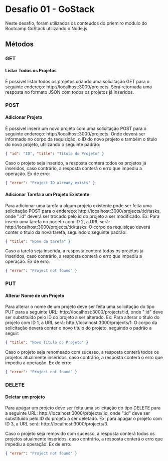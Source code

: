 # Desafio 01 - GoStack

Neste desafio, foram utilizados os conteúdos do priemiro modulo do Bootcamp GoStack utilizando o Node.js.

## Métodos

### GET

#### Listar Todos os Projetos

É possivel listar todos os projetos criando uma solicitação GET para o seguinte endereço: http://localhost:3000/projects. Será retornada uma resposta no formato JSON com todos os projetos já inseridos.

### POST

#### Adicionar Projeto

É possivel inserir um novo projeto com uma solicitação POST para o seguinte endereço: http://localhost:3000/projects. Onde deverá ser informado no corpo da requisição, o ID do novo projeto e também o título do novo projeto, utilizando o seguinte padrão:

```json
{ "id": "ID", "title": "Título do Projeto" }
```

Caso o projeto seja inserido, a resposta conterá todos os projetos já inseridos, caso contrário, a resposta conterá o erro que impediu a operação. Ex de erro:

```json
{ "error": "Project ID already exists" }
```

#### Adicionar Tarefa a um Projeto Existente

Para adicionar uma tarefa a algum projeto existente pode ser feita uma solicitação POST para o endereço: http://localhost:3000/projects/:id/tasks, onde ":id" deverá ser trocado pelo id do projeto a ser modificado. Ex: Para inserir uma tarefa no porjeto com ID 2, a URL será: http://localhost:3000/projects/:id/tasks. O corpo da requisiçao deverá conter o titulo da nova tarefa, seguindo o seguinte padrão:

```json
{ "title": "Nome da tarefa" }
```

Caso a tarefa seja inserida, a resposta conterá todos os projetos já inseridos, caso contrário, a resposta conterá o erro que impediu a operação. Ex de erro:

```json
{ "error": "Project not found" }
```

### PUT

#### Alterar Nome de um Projeto

Para alterar o nome de um projeto deve ser feita uma solicitação do tipo PUT para a seguinte URL: http://localhost:3000/projects/:id, onde ":id" deve ser substituído pelo ID do projeto a ser alterado. Ex: Para alterar o título do projeto com ID 1, a URL será: http://localhost:3000/projects/1. O corpo da solicitação deverá conter o novo título do projeto, seguindo o padrão a seguir:

```json
{ "title": "Novo Título do Projeto" }
```

Caso o projeto seja renomeado com sucesso, a resposta conterá todos os projetos atualmente inseridos, caso contrário, a resposta conterá o erro que impediu a operação. Ex de erro:

```json
{ "error": "Project not found" }
```

### DELETE

#### Deletar um projeto

Para apagar um projeto deve ser feita uma solicitação do tipo DELETE para a seguinte URL: http://localhost:3000/projects/:id, onde ":id" deve ser substituído pelo ID do projeto a ser deletado. Ex: para apagar o projeto com ID 3, a URL será: http://localhost:3000/projects/3.

Caso o projeto seja removido com sucesso, a resposta conterá todos os projetos atualmente inseridos, caso contrário, a resposta conterá o erro que impediu a operação. Ex de erro:

```json
{ "error": "Project not found" }
```
